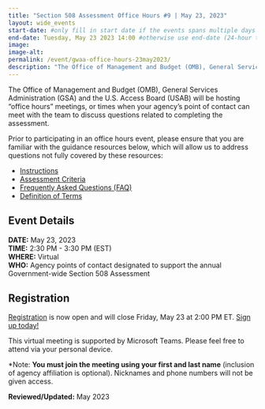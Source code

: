 ```yaml
---
title: "Section 508 Assessment Office Hours #9 | May 23, 2023"
layout: wide_events
start-date: #only fill in start date if the events spans multiple days (24-hour time)
end-date: Tuesday, May 23 2023 14:00 #otherwise use end-date (24-hour time)
image:
image-alt: 
permalink: /event/gwaa-office-hours-23may2023/
description: "The Office of Management and Budget (OMB), General Services Administration (GSA) and the U.S. Access Board (USAB) will be hosting “office hours” meetings, or times when your agency’s point of contact can meet with our teams to discuss the criteria or other questions related to completing the assessment."
---
```

The Office of Management and Budget (OMB), General Services Administration (GSA) and the U.S. Access Board (USAB) will be hosting “office hours” meetings, or times when your agency’s point of contact can meet with the team to discuss questions related to completing the assessment.

Prior to participating in an office hours event, please ensure that you are familiar with the guidance resources below, which will allow us to address questions not fully covered by these resources: 
- [Instructions][1]
- [Assessment Criteria][2] 
- [Frequently Asked Questions (FAQ)][4]
- [Definition of Terms][5]

## Event Details
**DATE:** May 23, 2023  
**TIME:** 2:30 PM - 3:30 PM (EST)  
**WHERE:** Virtual  
**WHO:** Agency points of contact designated to support the annual Government-wide Section 508 Assessment  

## Registration
[Registration][7] is now open and will close Friday, May 23 at 2:00 PM ET. [Sign up today!][7]   

This virtual meeting is supported by Microsoft Teams. Please feel free to attend via your personal device.  

*Note: **You must join the meeting using your first and last name** (inclusion of agency affiliation is optional). Nicknames and phone numbers will not be given access.

**Reviewed/Updated:** May 2023

[1]: {{site.baseurl}}/manage/section-508-assessment/
[2]: {{site.baseurl}}/manage/section-508-assessment/criteria/      
[4]: {{site.baseurl}}/manage/section-508-assessment/faq/
[5]: {{site.baseurl}}/manage/section-508-assessment/definition-of-terms/
[6]: {{site.baseurl}}/events/
[7]: https://teams.microsoft.com/registration/9ZNg_F7lk0-yzybQgiIByQ,XW44C1SSm0iZnv-orU953g,UY57odKjB0Sk60-gfI-uPg,eocVdO1W40S8JY8lmj8zaA,ZCCse79nGUGfk5Q9yYlLyQ,6en1evZo4Een_BexkAxgbg?mode=read&tenantId=fc6093f5-e55e-4f93-b2cf-26d0822201c9